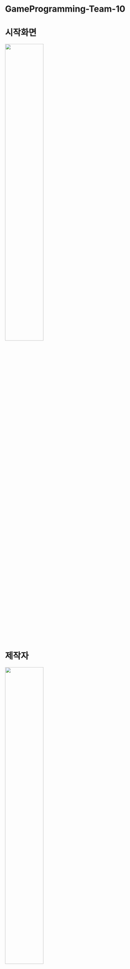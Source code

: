 # GameProgramming-Team-10

# 시작화면
<img src = "https://user-images.githubusercontent.com/97091329/247165231-437c5892-f030-40d5-a494-006c944139db.PNG" width="50%"></img>

# 제작자
<img src = "https://user-images.githubusercontent.com/97091329/247166943-83993c2d-93cb-4f2e-b432-888e1c8e871a.PNG" width="50%"></img>

# 맵선택
<img src = "https://user-images.githubusercontent.com/97091329/247166958-b1907539-c398-4f21-a492-7406a3706f8b.PNG" width="50%"></img>

# 캐릭터선택
<img src = "https://user-images.githubusercontent.com/97091329/247166987-2d430b04-1127-4f00-891a-d07e50d8b220.PNG" width="50%"></img>

# GroundMap
<img src = "https://user-images.githubusercontent.com/97091329/247167008-d36d035a-d0fa-41af-956f-612f46b68306.PNG" width="50%"></img>

# HellMap
<img src = "https://user-images.githubusercontent.com/97091329/247167039-c70e7d0a-1740-4e43-9d37-36bf3405585b.PNG" width="50%"></img>

# SwampMap
<img src = "https://user-images.githubusercontent.com/97091329/247167066-e6d6db30-e44e-4fdd-aefb-4c07bb79f92e.PNG" width="50%"></img>

# CavaMap(시야 밝을 때)
<img src = "https://user-images.githubusercontent.com/97091329/247167103-c0ae2bd4-e0b9-4622-80f5-c79725c91502.PNG" width="50%"></img>

# CaveMap(시야 어두울 때)
<img src = "https://user-images.githubusercontent.com/97091329/247167122-f2bd0627-6a40-4da5-8bb6-facc82c9c0ff.PNG" width="50%"></img>

# SnowMap
<img src = "https://user-images.githubusercontent.com/97091329/247167167-735f0d1a-59c5-462f-9cf0-e445c607018b.PNG" width="50%"></img>

# BossMap
<img src = "https://user-images.githubusercontent.com/97091329/247167198-6c47611f-cd88-42c8-a7f8-24b8295aadc1.PNG" width="50%"></img>
